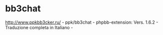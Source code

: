 # bb3chat 
http://www.ppkbb3cker.ru/ -
ppk/bb3chat -
phpbb-extension: Vers. 1.6.2 -
Traduzione completa in Italiano -

